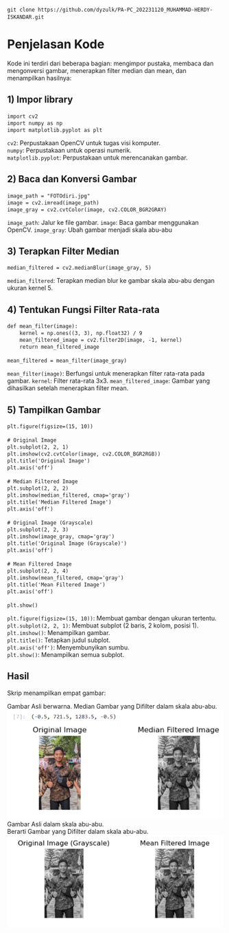 `git clone https://github.com/dyzulk/PA-PC_202231120_MUHAMMAD-HERDY-ISKANDAR.git`

# Penjelasan Kode

Kode ini terdiri dari beberapa bagian: mengimpor pustaka, membaca dan mengonversi gambar, menerapkan filter median dan mean, dan menampilkan hasilnya:

## 1) Impor library
```
import cv2  
import numpy as np  
import matplotlib.pyplot as plt
```
`cv2`: Perpustakaan OpenCV untuk tugas visi komputer.             
`numpy`: Perpustakaan untuk operasi numerik.  
`matplotlib.pyplot`: Perpustakaan untuk merencanakan gambar.

## 2) Baca dan Konversi Gambar
```
image_path = "FOTOdiri.jpg"
image = cv2.imread(image_path)
image_gray = cv2.cvtColor(image, cv2.COLOR_BGR2GRAY)
```
`image_path`: Jalur ke file gambar.
`image`: Baca gambar menggunakan OpenCV.
`image_gray`: Ubah gambar menjadi skala abu-abu

## 3) Terapkan Filter Median
```
median_filtered = cv2.medianBlur(image_gray, 5)
```
`median_filtered`: Terapkan median blur ke gambar skala abu-abu dengan ukuran kernel 5.

## 4) Tentukan Fungsi Filter Rata-rata
```
def mean_filter(image):
    kernel = np.ones((3, 3), np.float32) / 9
    mean_filtered_image = cv2.filter2D(image, -1, kernel)
    return mean_filtered_image

mean_filtered = mean_filter(image_gray)
```

`mean_filter(image)`: Berfungsi untuk menerapkan filter rata-rata pada gambar.
`kernel`: Filter rata-rata 3x3.
`mean_filtered_image`: Gambar yang dihasilkan setelah menerapkan filter mean.

## 5) Tampilkan Gambar
```
plt.figure(figsize=(15, 10))

# Original Image
plt.subplot(2, 2, 1)
plt.imshow(cv2.cvtColor(image, cv2.COLOR_BGR2RGB))
plt.title('Original Image')
plt.axis('off')

# Median Filtered Image
plt.subplot(2, 2, 2)
plt.imshow(median_filtered, cmap='gray')
plt.title('Median Filtered Image')
plt.axis('off')

# Original Image (Grayscale)
plt.subplot(2, 2, 3)
plt.imshow(image_gray, cmap='gray')
plt.title('Original Image (Grayscale)')
plt.axis('off')

# Mean Filtered Image
plt.subplot(2, 2, 4)
plt.imshow(mean_filtered, cmap='gray')
plt.title('Mean Filtered Image')
plt.axis('off')

plt.show()
```

`plt.figure(figsize=(15, 10))`: Membuat gambar dengan ukuran tertentu.  
`plt.subplot(2, 2, 1)`: Membuat subplot (2 baris, 2 kolom, posisi 1).   
`plt.imshow()`: Menampilkan gambar.   
`plt.title()`: Tetapkan judul subplot.    
`plt.axis('off')`: Menyembunyikan sumbu.    
`plt.show()`: Menampilkan semua subplot.


## Hasil
Skrip menampilkan empat gambar:

Gambar Asli berwarna.
Median Gambar yang Difilter dalam skala abu-abu.    
![Gambar Asli berwarna. & Median Gambar yang Difilter dalam skala abu-abu.](./SS/file_2024-07-16_10.13.41.png)    
Gambar Asli dalam skala abu-abu.    
Berarti Gambar yang Difilter dalam skala abu-abu.    
![Gambar Asli dalam skala abu-abu. & Berarti Gambar yang Difilter dalam skala abu-abu.](./SS/file_2024-07-16_10.13.54.png)    
